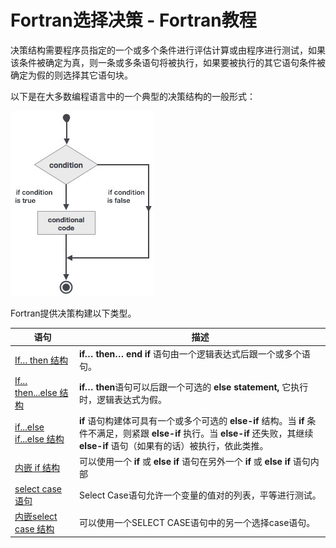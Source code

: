 # Fortran选择决策 - Fortran教程

决策结构需要程序员指定的一个或多个条件进行评估计算或由程序进行测试，如果该条件被确定为真，则一条或多条语句将被执行，如果要被执行的其它语句条件被确定为假的则选择其它语句块。

以下是在大多数编程语言中的一个典型的决策结构的一般形式：

![Decision Making](../img/0Z5234243-0.jpg)

Fortran提供决策构建以下类型。

| 语句 | 描述 |
| --- | --- |
| [If… then 结构](http://www.yiibai.com/fortran/if_then_construct.html) | **if… then… end if** 语句由一个逻辑表达式后跟一个或多个语句。 |
| [If… then...else 结构](http://www.yiibai.com/fortran/if_then_else_construct.html) | **if… then**语句可以后跟一个可选的 **else statement,** 它执行时，逻辑表达式为假。 |
| [if...else if...else 结构](http://www.yiibai.com/fortran/if_elseif_else_construct.html) | **if** 语句构建体可具有一个或多个可选的 **else-if** 结构。当 **if** 条件不满足，则紧跟 **else-if** 执行。当 **else-if** 还失败，其继续 **else-if** 语句（如果有的话）被执行，依此类推。 |
| [内嵌 if 结构](http://www.yiibai.com/fortran/nested_if_construct.html) | 可以使用一个 **if** 或 **else if** 语句在另外一个 **if** 或 **else if** 语句内部 |
| [select case 语句](http://www.yiibai.com/fortran/select_case_construct.html) | Select Case语句允许一个变量的值对的列表，平等进行测试。 |
| [内嵌select case 结构](http://www.yiibai.com/fortran/nested_select_case_construct.html) | 可以使用一个SELECT CASE语句中的另一个选择case语句。 |

 